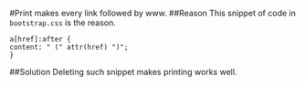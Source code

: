 #Print makes every link followed by www.
##Reason
This snippet of code in `bootstrap.css` is the reason.
```
a[href]:after {
content: " (" attr(href) ")";
}
```
##Solution
Deleting such snippet makes printing works well.